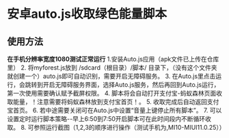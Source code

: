 # 安卓auto.js收取绿色能量脚本
## 使用方法
  **在手机分辨率宽度1080测试正常运行**
  1.安装Auto.js应用（apk文件已上传在仓库里）
  2. 将myforest.js放到 /sdcard（根目录）/脚本/ 目录下，（没有这个文件夹就创建一个）auto.js即可自动识别，需要开启无障碍服务。
  3. 在Auto.js里点击运行，会跳转到开启无障碍服务界面，选择Auto.js服务，然后再回到Auto.js运行，第一次使用需要确认赋予截屏权限。
  4. 脚本将会自动打开支付宝-蚂蚁森林页面收取能量，！注意需要将蚂蚁森林放到支付宝首页！。
  5. 收取完成后自动返回支付宝首页。
  6. 若中途需要关闭可在Auto.js中设置“音量上键停止所有脚本”。
  7. 可以设置定时运行脚本策略--早上6:50到7:50开启脚本可在此时间段内不断循环收取。
  8. 可参照运行截图（1,2,3的顺序进行操作（测试手机为,MI10-MIUI11.0.25））
